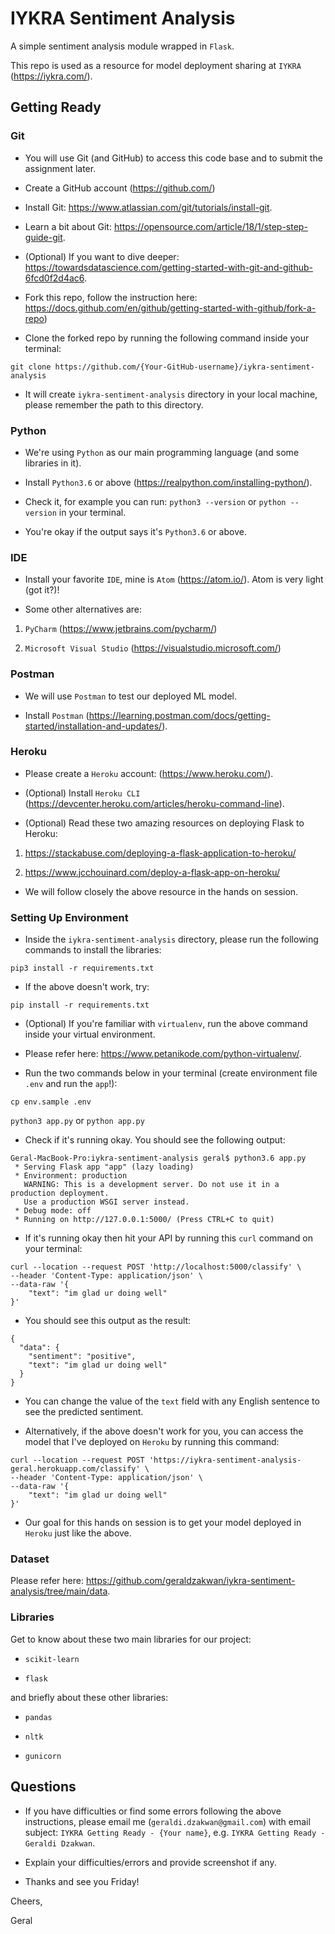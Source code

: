 # IYKRA Sentiment Analysis

A simple sentiment analysis module wrapped in `Flask`.

This repo is used as a resource for model deployment sharing at `IYKRA` (https://iykra.com/).

## Getting Ready

### Git

- You will use Git (and GitHub) to access this code base and to submit the assignment later.

- Create a GitHub account (https://github.com/)

- Install Git: https://www.atlassian.com/git/tutorials/install-git.

- Learn a bit about Git: https://opensource.com/article/18/1/step-step-guide-git.

- (Optional) If you want to dive deeper: https://towardsdatascience.com/getting-started-with-git-and-github-6fcd0f2d4ac6.

- Fork this repo, follow the instruction here: https://docs.github.com/en/github/getting-started-with-github/fork-a-repo)

- Clone the forked repo by running the following command inside your terminal:

`git clone https://github.com/{Your-GitHub-username}/iykra-sentiment-analysis`

- It will create `iykra-sentiment-analysis` directory in your local machine, please remember the path to this directory.

### Python

- We're using `Python` as our main programming language (and some libraries in it).

- Install `Python3.6` or above (https://realpython.com/installing-python/).

- Check it, for example you can run: `python3 --version` or `python --version` in your terminal.

- You're okay if the output says it's `Python3.6` or above.

### IDE

- Install your favorite `IDE`, mine is `Atom` (https://atom.io/). Atom is very light (got it?)!

- Some other alternatives are:

1. `PyCharm` (https://www.jetbrains.com/pycharm/)

2. `Microsoft Visual Studio` (https://visualstudio.microsoft.com/)

### Postman

- We will use `Postman` to test our deployed ML model.

- Install `Postman` (https://learning.postman.com/docs/getting-started/installation-and-updates/).

### Heroku

- Please create a `Heroku` account: (https://www.heroku.com/).

- (Optional) Install `Heroku CLI` (https://devcenter.heroku.com/articles/heroku-command-line).

- (Optional) Read these two amazing resources on deploying Flask to Heroku:

1. https://stackabuse.com/deploying-a-flask-application-to-heroku/

2. https://www.jcchouinard.com/deploy-a-flask-app-on-heroku/

- We will follow closely the above resource in the hands on session.

### Setting Up Environment

- Inside the `iykra-sentiment-analysis` directory, please run the following commands to install the libraries:

`pip3 install -r requirements.txt`

- If the above doesn't work, try:

`pip install -r requirements.txt`

- (Optional) If you're familiar with `virtualenv`, run the above command inside your virtual environment.

- Please refer here: https://www.petanikode.com/python-virtualenv/.

- Run the two commands below in your terminal (create environment file `.env` and run the `app`!):

`cp env.sample .env`

`python3 app.py` or `python app.py`

- Check if it's running okay. You should see the following output:

```
Geral-MacBook-Pro:iykra-sentiment-analysis geral$ python3.6 app.py
 * Serving Flask app "app" (lazy loading)
 * Environment: production
   WARNING: This is a development server. Do not use it in a production deployment.
   Use a production WSGI server instead.
 * Debug mode: off
 * Running on http://127.0.0.1:5000/ (Press CTRL+C to quit)
 ```

- If it's running okay then hit your API by running this `curl` command on your terminal:

```
curl --location --request POST 'http://localhost:5000/classify' \
--header 'Content-Type: application/json' \
--data-raw '{
    "text": "im glad ur doing well"
}'
```

- You should see this output as the result:

```
{
  "data": {
    "sentiment": "positive",
    "text": "im glad ur doing well"
  }
}
```

- You can change the value of the `text` field with any English sentence to see the predicted sentiment.

- Alternatively, if the above doesn't work for you, you can access the model that I've deployed on `Heroku` by running this command:

```
curl --location --request POST 'https://iykra-sentiment-analysis-geral.herokuapp.com/classify' \
--header 'Content-Type: application/json' \
--data-raw '{
    "text": "im glad ur doing well"
}'
```

- Our goal for this hands on session is to get your model deployed in `Heroku` just like the above.

### Dataset

Please refer here: https://github.com/geraldzakwan/iykra-sentiment-analysis/tree/main/data.

### Libraries

Get to know about these two main libraries for our project:

- `scikit-learn`

- `flask`

and briefly about these other libraries:

- `pandas`

- `nltk`

- `gunicorn`

## Questions

- If you have difficulties or find some errors following the above instructions, please email me (`geraldi.dzakwan@gmail.com`) with email subject: `IYKRA Getting Ready - {Your name}`, e.g. `IYKRA Getting Ready - Geraldi Dzakwan`.

- Explain your difficulties/errors and provide screenshot if any.

- Thanks and see you Friday!

Cheers,

Geral
